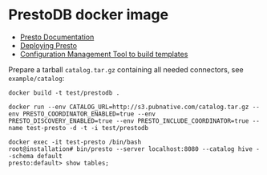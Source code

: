 # PrestoDB docker image

* [Presto Documentation](https://prestodb.io/docs/current/index.html)
* [Deploying Presto](https://prestodb.io/docs/current/installation/deployment.html)
* [Configuration Management Tool to build templates](https://github.com/kelseyhightower/confd)

Prepare a tarball `catalog.tar.gz` containing all needed connectors, see `example/catalog`:

```
docker build -t test/prestodb .

docker run --env CATALOG_URL=http://s3.pubnative.com/catalog.tar.gz --env PRESTO_COORDINATOR_ENABLED=true --env PRESTO_DISCOVERY_ENABLED=true --env PRESTO_INCLUDE_COORDINATOR=true --name test-presto -d -t -i test/prestodb

docker exec -it test-presto /bin/bash
root@installation# bin/presto --server localhost:8080 --catalog hive --schema default
presto:default> show tables;
```
